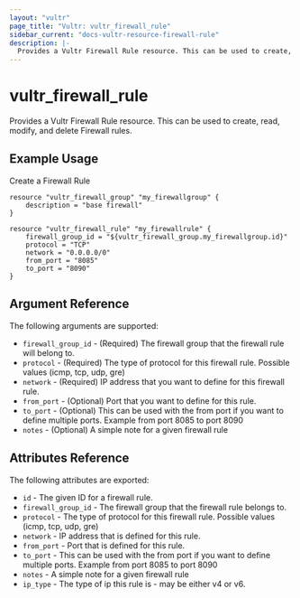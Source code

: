 ```yaml
---
layout: "vultr"
page_title: "Vultr: vultr_firewall_rule"
sidebar_current: "docs-vultr-resource-firewall-rule"
description: |-
  Provides a Vultr Firewall Rule resource. This can be used to create, read, modify, and delete Firewall rules.
---
```


# vultr_firewall_rule

Provides a Vultr Firewall Rule resource. This can be used to create, read, modify, and delete Firewall rules.

## Example Usage

Create a Firewall Rule
```hcl
resource "vultr_firewall_group" "my_firewallgroup" {
    description = "base firewall"
}

resource "vultr_firewall_rule" "my_firewallrule" {
    firewall_group_id = "${vultr_firewall_group.my_firewallgroup.id}"
    protocol = "TCP"
    network = "0.0.0.0/0"
    from_port = "8085"
    to_port = "8090"
}
```

## Argument Reference

The following arguments are supported:

* `firewall_group_id` - (Required) The firewall group that the firewall rule will belong to.
* `protocol` - (Required) The type of protocol for this firewall rule. Possible values (icmp, tcp, udp, gre)
* `network` - (Required) IP address that you want to define for this firewall rule.
* `from_port` - (Optional) Port that you want to define for this rule.
* `to_port` - (Optional) This can be used with the from port if you want to define multiple ports. Example from port 8085 to port 8090
* `notes` - (Optional) A simple note for a given firewall rule

## Attributes Reference

The following attributes are exported:

* `id` - The given ID for a firewall rule.
* `firewall_group_id` - The firewall group that the firewall rule belongs to.
* `protocol` - The type of protocol for this firewall rule. Possible values (icmp, tcp, udp, gre)
* `network` - IP address that is defined for this rule.
* `from_port` - Port that is defined for this rule.
* `to_port` - This can be used with the from port if you want to define multiple ports. Example from port 8085 to port 8090
* `notes` - A simple note for a given firewall rule
* `ip_type` - The type of ip this rule is - may be either v4 or v6.
